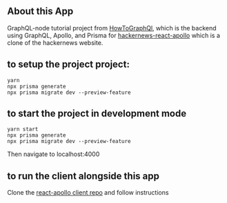 ## About this App

GraphQL-node tutorial project from [HowToGraphQl](https://github.com/howtographql/howtographql), which is the backend using GraphQL, Apollo, and Prisma for [hackernews-react-apollo](https://github.com/FelixPriori/hackernews-react-apollo) which is a clone of the hackernews website.

## to setup the project project:

```shell
yarn
npx prisma generate
npx prisma migrate dev --preview-feature
```

## to start the project in development mode

```shell
yarn start
npx prisma generate
npx prisma migrate dev --preview-feature
```

Then navigate to localhost:4000

## to run the client alongside this app

Clone the [react-apollo client repo](https://github.com/FelixPriori/hackernews-react-apollo) and follow instructions
